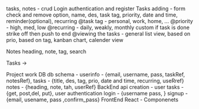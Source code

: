 tasks, notes - crud
Login authentication and register 
Tasks
    adding - form 
    check and remove option, name, des, task tag, priority, date and time, reminder(optional), recurring
    @task tag - personal, work, home, ...
    @priority - high, med, low
    @recurring - daily, weakly, monthly custom
    if task is done strike off then push to end
    @viewing the tasks - general list view, based on prio, based on tag, kanban chart, calender view

Notes
    heading, note, tag, search


Tasks
->


Project work
DB
    db schema - userinfo - {email, username, pass, taskRef, notesRef}, 
                   tasks - {title, des, tag, prio, date and time, recurring, useRref}
                   notes - {heading, note, tah, userRef}
BackEnd
    api creation - user tasks - {get, post,del, put}, 
                       user authentication login - {username pass, }
                       signup - {email, usename, pass ,confirm_pass}
FrontEnd
    React - Componenets
    

